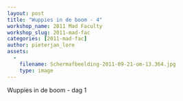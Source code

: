 ```yaml
---
layout: post
title: "Wuppies in de boom - 4"
workshop_name: 2011 Mad Faculty
workshop_slug: 2011-mad-fac
categories: [2011-mad-fac]
author: pieterjan_lore 
assets:
  -
    filename: Schermafbeelding-2011-09-21-om-13.364.jpg
    type: image
---
```

Wuppies in de boom - dag 1
